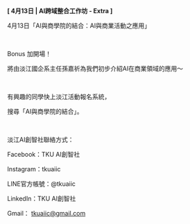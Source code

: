 **[ 4月13日 | AI跨域整合工作坊 - Extra ]**

4月13日「AI與商學院的結合：AI與商業活動之應用」

&nbsp;

Bonus 加開場！

將由淡江國企系主任孫嘉祈為我們初步介紹AI在商業領域的應用～

&nbsp;

有興趣的同學快上淡江活動報名系統，

搜尋「AI與商學院的結合」。

&nbsp;

淡江AI創智社聯絡方式：

Facebook：TKU AI創智社

Instagram：tkuaiic

LINE官方帳號：@tkuaiic

LinkedIn：TKU AI創智社

Gmail： tkuaiic@gmail.com
